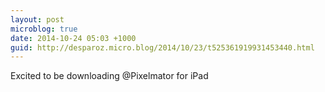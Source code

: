 ```yaml
---
layout: post
microblog: true
date: 2014-10-24 05:03 +1000
guid: http://desparoz.micro.blog/2014/10/23/t525361919931453440.html
---
```

Excited to be downloading @Pixelmator for iPad
